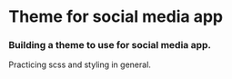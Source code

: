 # Theme for social media app

### Building a theme to use for social media app.

Practicing scss and styling in general.
